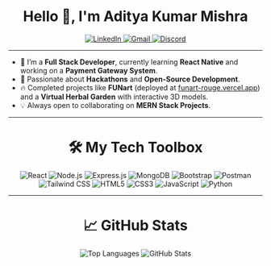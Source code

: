 <div align="center">
  <h1 align="center">Hello 👋, I'm Aditya Kumar Mishra</h1>
  <a href="https://www.linkedin.com/in/adityakmishra01/">
    <img src="https://img.shields.io/badge/LinkedIn-d5d5d5?style=for-the-badge&logo=linkedin&logoColor=0A66C2" alt="LinkedIn" />
  </a>
  <a href="mailto:adityamishra1872@gmail.com">
    <img src="https://img.shields.io/badge/Gmail-d5d5d5?style=for-the-badge&logo=gmail&logoColor=EA4335" alt="Gmail" />
  </a>
  <a href="https://discordapp.com/users/your-discord-id">
    <img src="https://img.shields.io/badge/Discord-d5d5d5?style=for-the-badge&logo=discord&logoColor=5865F2" alt="Discord" />
  </a>
</div>

<hr>

<div align="left">
   
- 🌱 I’m a **Full Stack Developer**, currently learning **React Native** and working on a **Payment Gateway System**.  
- 🚀 Passionate about **Hackathons** and **Open-Source Development**.  
- 🔥 Completed projects like **FUNart** (deployed at [funart-rouge.vercel.app](https://funart-rouge.vercel.app)) and a **Virtual Herbal Garden** with interactive 3D models.  
- 💡 Always open to collaborating on **MERN Stack Projects**.  

</div>
  
<hr>

<div align="center">
  <h1>🛠 My Tech Toolbox</h1>
</div>

<p align="center">
  <img src="https://img.shields.io/badge/React-20232A?style=for-the-badge&logo=react&logoColor=61DAFB" alt="React" />
  <img src="https://img.shields.io/badge/Node.js-339933?style=for-the-badge&logo=nodedotjs&logoColor=white" alt="Node.js" />
  <img src="https://img.shields.io/badge/Express.js-000000?style=for-the-badge&logo=express&logoColor=white" alt="Express.js" />
  <img src="https://img.shields.io/badge/MongoDB-4EA94B?style=for-the-badge&logo=mongodb&logoColor=white" alt="MongoDB" />
  <img src="https://img.shields.io/badge/Bootstrap-563D7C?style=for-the-badge&logo=bootstrap&logoColor=white" alt="Bootstrap" />
  <img src="https://img.shields.io/badge/Postman-FF6C37?style=for-the-badge&logo=postman&logoColor=white" alt="Postman" />
  <img src="https://img.shields.io/badge/Tailwind_CSS-38B2AC?style=for-the-badge&logo=tailwind-css&logoColor=white" alt="Tailwind CSS" />
  <img src="https://img.shields.io/badge/HTML5-E34F26?style=for-the-badge&logo=html5&logoColor=white" alt="HTML5" />
  <img src="https://img.shields.io/badge/CSS3-1572B6?style=for-the-badge&logo=css3&logoColor=white" alt="CSS3" />
  <img src="https://img.shields.io/badge/JavaScript-F7DF1E?style=for-the-badge&logo=javascript&logoColor=black" alt="JavaScript" />
  <img src="https://img.shields.io/badge/Python-3776AB?style=for-the-badge&logo=python&logoColor=white" alt="Python" />
</p>

<hr>

<div align="center">
  <h1>📈 GitHub Stats</h1>
  <img src="https://github-readme-stats.vercel.app/api/top-langs?username=adityakmishra01&show_icons=true&locale=en&layout=compact" alt="Top Languages" />
  <img src="https://github-readme-stats.vercel.app/api?username=adityakmishra01&show_icons=true&theme=radical" alt="GitHub Stats" />
</div>
